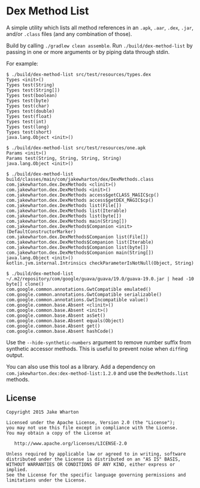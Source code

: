 Dex Method List
===============

A simple utility which lists all method references in an `.apk`, `.aar`, `.dex`, `.jar`, and/or
`.class` files (and any combination of those).

Build by calling `./gradlew clean assemble`. Run `./build/dex-method-list` by passing in one or
more arguments or by piping data through stdin.

For example:
```
$ ./build/dex-method-list src/test/resources/types.dex
Types <init>()
Types test(String)
Types test(String[])
Types test(boolean)
Types test(byte)
Types test(char)
Types test(double)
Types test(float)
Types test(int)
Types test(long)
Types test(short)
java.lang.Object <init>()

$ ./build/dex-method-list src/test/resources/one.apk
Params <init>()
Params test(String, String, String, String)
java.lang.Object <init>()

$ ./build/dex-method-list build/classes/main/com/jakewharton/dex/DexMethods.class
com.jakewharton.dex.DexMethods <clinit>()
com.jakewharton.dex.DexMethods <init>()
com.jakewharton.dex.DexMethods access$getCLASS_MAGIC$cp()
com.jakewharton.dex.DexMethods access$getDEX_MAGIC$cp()
com.jakewharton.dex.DexMethods list(File[])
com.jakewharton.dex.DexMethods list(Iterable)
com.jakewharton.dex.DexMethods list(byte[])
com.jakewharton.dex.DexMethods main(String[])
com.jakewharton.dex.DexMethods$Companion <init>(DefaultConstructorMarker)
com.jakewharton.dex.DexMethods$Companion list(File[])
com.jakewharton.dex.DexMethods$Companion list(Iterable)
com.jakewharton.dex.DexMethods$Companion list(byte[])
com.jakewharton.dex.DexMethods$Companion main(String[])
java.lang.Object <init>()
kotlin.jvm.internal.Intrinsics checkParameterIsNotNull(Object, String)

$ ./build/dex-method-list ~/.m2/repository/com/google/guava/guava/19.0/guava-19.0.jar | head -10
byte[] clone()
com.google.common.annotations.GwtCompatible emulated()
com.google.common.annotations.GwtCompatible serializable()
com.google.common.annotations.GwtIncompatible value()
com.google.common.base.Absent <clinit>()
com.google.common.base.Absent <init>()
com.google.common.base.Absent asSet()
com.google.common.base.Absent equals(Object)
com.google.common.base.Absent get()
com.google.common.base.Absent hashCode()
```

Use the `--hide-synthetic-numbers` argument to remove number suffix from synthetic accessor
methods. This is useful to prevent noise when `diff`ing output.

You can also use this tool as a library. Add a dependency on
`com.jakewharton.dex:dex-method-list:1.2.0` and use the `DexMethods.list` methods.


License
-------

    Copyright 2015 Jake Wharton

    Licensed under the Apache License, Version 2.0 (the "License");
    you may not use this file except in compliance with the License.
    You may obtain a copy of the License at

       http://www.apache.org/licenses/LICENSE-2.0

    Unless required by applicable law or agreed to in writing, software
    distributed under the License is distributed on an "AS IS" BASIS,
    WITHOUT WARRANTIES OR CONDITIONS OF ANY KIND, either express or implied.
    See the License for the specific language governing permissions and
    limitations under the License.

